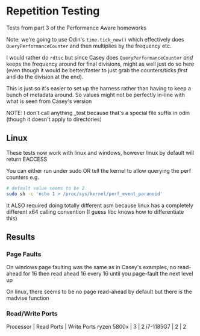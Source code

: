 Repetition Testing
===

Tests from part 3 of the Performance Aware homeworks

Note: we're going to use Odin's `time.tick_now()` which
effectively does `QueryPerformanceCounter` and then multiplies
by the frequency etc.

I would rather do `rdtsc` but since Casey does
`QueryPerformanceCounter` _and_ keeps the frequency
around for final divisions, might as well just do
so here (even though it would be better/faster
to just grab the counters/ticks _first_ and
do the division at the end).

This is just so it's easier to set up the harness
rather than having to keep a bunch of metadata
around. So values might not be perfectly in-line with
what is seen from Casey's version

NOTE: I don't call anything _test because that's a special
file suffix in odin (though it doesn't apply to directories)

## Linux

These tests now work with linux and windows, however linux
by default will return EACCESS

You can either run under sudo OR tell the kernel to allow
querying the perf counters e.g. 

```bash
# default value seems to be 2
sudo sh -c 'echo 1 > /proc/sys/kernel/perf_event_paranoid'
```

It ALSO required doing totally different asm because linux
has a completely different x64 calling convention (I guess
libc knows how to differentiate this)

## Results

### Page Faults

On windows page faulting was the same as in Casey's examples, no
read-ahead for 16 then read ahead 16 every 16 until you page-fault
the next level up

On linux, there seems to be no page read-ahead by default
but there is the madvise function


### Read/Write Ports

Processor | Read Ports | Write Ports
ryzen 5800x | 3 | 2
i7-1185G7 | 2 | 2
